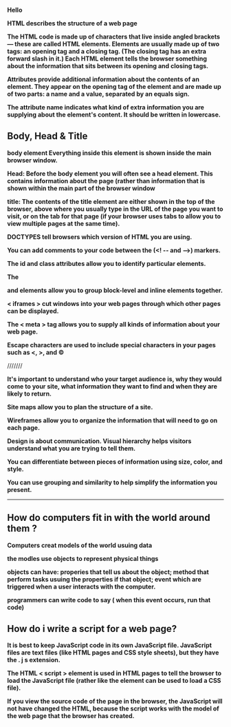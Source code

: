 **Hello**

**HTML describes the structure of a web page**

**The HTML code is made up of characters that live inside angled brackets — these are called HTML elements. Elements are usually made up of two tags: an opening tag and a closing tag. (The closing tag has an extra forward slash in it.) Each HTML element tells the browser something about the information that sits between its opening and closing tags.**

**Attributes provide additional information about the contents of an element. They appear on the opening tag of the element and are made up of two parts: a name and a value, separated by an equals sign.**


**The attribute name indicates what kind of extra information you are supplying about the element's content. It should be written in lowercase.**

## Body, Head & Title

**body element  Everything inside this element is shown inside the main browser window.**

**Head: Before the body element you will often see a head element. This contains information about the page (rather than information that is shown within the main part of the browser window**

**title: The contents of the title element are either shown in the top of the browser, above where you usually type in the URL of the page you want to visit, or on the tab for that page (if your browser uses tabs to allow you to view multiple pages at the same time).**


**DOCTYPES tell browsers which version of HTML you are using.**

**You can add comments to your code between the (<! -- and -->) markers.**

**The id and class attributes allow you to identify particular elements.**

**The <div> and <span> elements allow you to group block-level and inline elements together.**

**< iframes > cut windows into your web pages through which other pages can be displayed.**

**The < meta > tag allows you to supply all kinds of information about your web page.**

**Escape characters are used to include special characters in your pages such as <, >, and ©**

///////

**It's important to understand who your target audience is, why they would come to your site, what information they want to find and when they are likely to return.**

**Site maps allow you to plan the structure of a site.**

**Wireframes allow you to organize the information that will need to go on each page.**

**Design is about communication. Visual hierarchy helps visitors understand what you are trying to tell them.**

**You can differentiate between pieces of information using size, color, and style.**

**You can use grouping and similarity to help simplify the information you present.**

-------------------------

## How do computers fit in with the world around them ?

**Computers creat models of the world usuing data**

**the modles use objects to represent physical things**

**objects can have: properies that tell us about the object; method that perform tasks usuing the properties if that object; event which are triggered when a user interacts with the computer.**

**programmers can write code to say ( when this event occurs, run that code)**


## How do i write a script for a web page?

**It is best to keep JavaScript code in its own JavaScript file. JavaScript files are text files (like HTML pages and CSS style sheets), but they have the . j s extension.**

**The HTML < script > element is used in HTML pages to tell the browser to load the JavaScript file (rather like the <link> element can be used to load a CSS file).**

**If you view the source code of the page in the browser, the JavaScript will not have changed the HTML, because the script works with the model of the web page that the browser has created.**